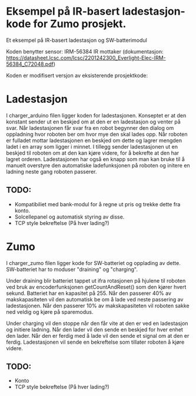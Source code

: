 # Eksempel på IR-basert ladestasjon-kode for Zumo prosjekt.
Et eksempel på IR-basert ladestasjon og SW-batterimodul

Koden benytter sensor: IRM-56384 IR mottaker (dokumentasjon: https://datasheet.lcsc.com/lcsc/2201242300_Everlight-Elec-IRM-56384_C72048.pdf)

Koden er modifisert versjon av eksisterende prosjektkode:

# Ladestasjon
I charger_arduino filen ligger koden for ladestasjonen. Konseptet er at den konstant sender ut en beskjed om at den er en ladestasjon og venter på svar.
  Når ladestasjonen får svar fra en robot begynner den dialog om oppladning hvor roboten ber om hvor mye den skal lades opp.
  Når roboten er fulladet mottar ladestasjonen en beskjed om dette og lagrer mengden ladet i en array som ligger i minnet.
  I tillegg sender ladestasjonen ut en beskjed til roboten om at den kan kjøre videre, for å bekrefte at den har lagret orderen.
  Ladestasjonen har også en knapp som man kan bruke til å manuelt overstyre den automatiske ladefunksjonen på roboten og initere en ladning neste gang roboten passerer.


## TODO:
- Kompatibiliet med bank-modul for å regne ut pris og trekke dette fra konto.
- Solcellepanel og automatisk styring av disse.
- TCP style bekreftelse (På hver lading?)

# Zumo
I charger_zumo filen ligger kode for SW-batteriet og opplading av dette. 
  SW-batteriet har to moduser "draining" og "charging". 
  
  Under draining blir batteriet tappet ut ifra rotasjonen på hjulene til roboten ved bruk av encoderfunksjonen getCountAndReset() som den kjører hvert sekund. 
  Batteriet har en kapasitet på 255. Når den passerer 40% av makskapasiteten vil den automatisk be om å lade ved neste passering av ladestasjonen. 
  Når den passerer 10% av makskapasiteten vil roboten sakke ned veldig og kjøre på sparemodus.
  
  Under charging vil den stoppe når den får vite at den er ved en ladestasjon og initiere ladning.
  Når den lader vil den sende en beskjed for hver enhet den lader.
  Når den er ferdig med å lade vil den sende et signal om at den er ferdig. Ladestasjonen vil sende en bekreftelse som tillater roboten å kjøre videre.

## TODO:
- Konto
- TCP style bekreftelse (På hver lading?)
